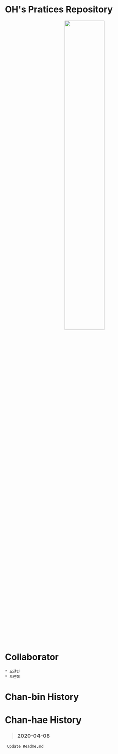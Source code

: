 OH's Pratices Repository
===

<p align="center">
<img src="https://user-images.githubusercontent.com/45858414/78417894-df6bfe00-7671-11ea-9e33-dfbc063d73d7.png" width="50%">
</p>

Collaborator
=== 
    * 오찬빈
    * 오찬해

Chan-bin History
===


Chan-hae History
===
> ### 2020-04-08
     Update Readme.md

